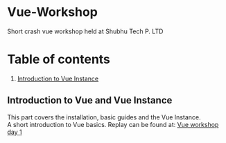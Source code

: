 # Vue-Workshop
Short crash vue workshop held at Shubhu Tech P. LTD

# Table of contents
1. [Introduction to Vue Instance](#introductionVue)

## Introduction to Vue and Vue Instance <a name="introductionVue" />
This part covers the installation, basic guides and the Vue Instance.\
A short introduction to Vue basics. Replay can be found at: [Vue workshop day 1](https:google.com)

